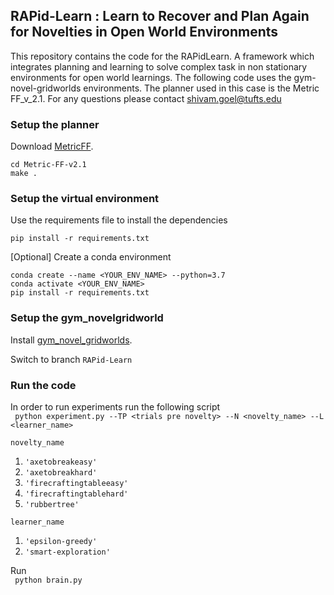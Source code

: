 ## RAPid-Learn : Learn to Recover and Plan Again for Novelties in Open World Environments

This repository contains the code for the RAPidLearn. A framework which integrates planning and learning to solve 
complex task in non stationary environments for open world learnings. The following code uses the gym-novel-gridworlds environments. The planner used in this case is the Metric FF_v_2.1. For any questions please contact shivam.goel@tufts.edu

### Setup the planner

Download [MetricFF](https://fai.cs.uni-saarland.de/hoffmann/ff/Metric-FF-v2.1.tgz).

`cd Metric-FF-v2.1` <BR>
`make . `

### Setup the virtual environment

Use the requirements file to install the dependencies 

`pip install -r requirements.txt`

[Optional] Create a conda environment

`conda create --name <YOUR_ENV_NAME> --python=3.7` <BR>
`conda activate <YOUR_ENV_NAME>` <BR>
`pip install -r requirements.txt` <BR>

### Setup the gym_novelgridworld

Install [gym_novel_gridworlds](https://github.com/gtatiya/gym-novel-gridworlds). <BR>

Switch to branch `RAPid-Learn` 

### Run the code

<!-- Brain.py consists of the main code. 

To run the RAPidLearn -->
 
 <!-- In order to insert novelty do the following:
 Change the variable `self.novelty_name` value (line #100 in `brain.py`) to any of the following
 1. `'axetobreak'`
 2. `'firecraftingtable'`
 3. `'rubbertree'` -->

In order to run experiments run the following script <BR>
``` python experiment.py --TP <trials pre novelty> --N <novelty_name> --L <learner_name>```

`novelty_name`
 1. `'axetobreakeasy'`
 2. `'axetobreakhard'`
 3. `'firecraftingtableeasy'`
 4. `'firecraftingtablehard'`
 5. `'rubbertree'`

`learner_name` <BR>
  1. `'epsilon-greedy'`
  2. `'smart-exploration'`   

Run <BR>
``` python brain.py```
